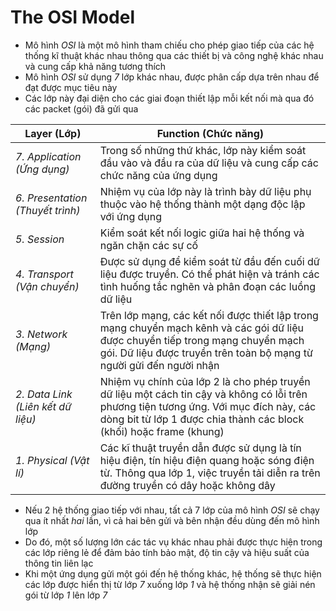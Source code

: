 # The OSI Model
- Mô hình *OSI* là một mô hình tham chiếu cho phép giao tiếp của các hệ thống kĩ thuật khác nhau thông qua các thiết bị và công nghệ khác nhau và cung cấp khả năng tương thích
- Mô hình *OSI* sử dụng *7* lớp khác nhau, được phân cấp dựa trên nhau để đạt được mục tiêu này
- Các lớp này đại diện cho các giai đoạn thiết lập mỗi kết nối mà qua đó các packet (gói) đã gửi qua

| Layer (Lớp)                   | Function (Chức năng)                                                       |
|-------------------------------|---------------------------------------------------------------------------|
|*7. Application (Ứng dụng)*|Trong số những thứ khác, lớp này kiểm soát đầu vào và đầu ra của dữ liệu và cung cấp các chức năng của ứng dụng|
|*6. Presentation (Thuyết trình)*|Nhiệm vụ của lớp này là trình bày dữ liệu phụ thuộc vào hệ thống thành một dạng độc lập với ứng dụng|
|*5. Session*|Kiểm soát kết nối logic giữa hai hệ thống và ngăn chặn các sự cố|
|*4. Transport (Vận chuyển)*|Được sử dụng để kiểm soát từ đầu đến cuối dữ liệu được truyền. Có thể phát hiện và tránh các tình huống tắc nghẽn và phân đoạn các luồng dữ liệu|
|*3. Network (Mạng)*|Trên lớp mạng, các kết nối được thiết lập trong mạng chuyển mạch kênh và các gói dữ liệu được chuyển tiếp trong mạng chuyển mạch gói. Dữ liệu được truyền trên toàn bộ mạng từ người gửi đến người nhận|
|*2. Data Link (Liên kết dữ liệu)*|Nhiệm vụ chính của lớp 2 là cho phép truyền dữ liệu một cách tin cậy và không có lỗi trên phương tiện tương ứng. Với mục đích này, các dòng bit từ lớp 1 được chia thành các block (khối) hoặc frame (khung)|
|*1. Physical (Vật lí)*|Các kĩ thuật truyền dẫn được sử dụng là tín hiệu điện, tín hiệu điện quang hoặc sóng điện từ. Thông qua lớp 1, việc truyền tải diễn ra trên đường truyền có dây hoặc không dây|

- Nếu 2 hệ thống giao tiếp với nhau, tất cả 7 lớp của mô hình *OSI* sẽ chạy qua ít nhất *hai* lần, vì cả hai bên gửi và bên nhận đều dùng đến mô hình lớp
- Do đó, một số lượng lớn các tác vụ khác nhau phải được thực hiện trong các lớp riêng lẻ để đảm bảo tính bảo mật, độ tin cậy và hiệu suất của thông tin liên lạc
- Khi một ứng dụng gửi một gói đến hệ thống khác, hệ thống sẽ thực hiện các lớp được hiển thị từ lớp *7* xuống lớp *1* và hệ thống nhận sẽ giải nén gói từ lớp *1* lên lớp *7*

